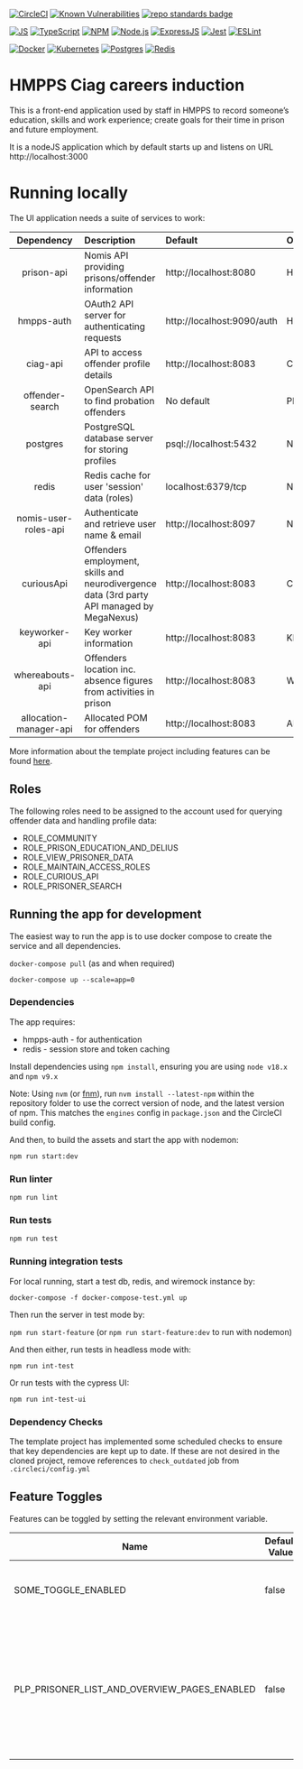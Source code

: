 [![CircleCI](https://circleci.com/gh/ministryofjustice/hmpps-ciag-careers-induction-ui/tree/main.svg?style=svg)](https://app.circleci.com/pipelines/github/ministryofjustice/hmpps-ciag-careers-induction-ui?branch=main)
[![Known Vulnerabilities](https://snyk.io/test/github/ministryofjustice/hmpps-ciag-careers-induction-ui/badge.svg)](https://snyk.io/test/github/ministryofjustice/hmpps-ciag-careers-induction-ui)
[![repo standards badge](https://img.shields.io/badge/dynamic/json?color=blue&style=flat&logo=github&label=MoJ%20Compliant&query=%24.result&url=https%3A%2F%2Foperations-engineering-reports.cloud-platform.service.justice.gov.uk%2Fapi%2Fv1%2Fcompliant_public_repositories%2Fhmpps-ciag-careers-induction-ui)](https://operations-engineering-reports.cloud-platform.service.justice.gov.uk/public-report/hmpps-ciag-careers-induction-ui "Link to report")

[![JS](https://img.shields.io/badge/JavaScript-323330?style=flat&logo=javascript&logoColor=F7DF1E)](https://developer.mozilla.org/en-US/docs/Web/JavaScript)
[![TypeScript](https://img.shields.io/badge/typescript-%23007ACC.svg?style=flat&logo=typescript&logoColor=fff)](http://www.typescriptlang.org/)
[![NPM](https://img.shields.io/badge/NPM-%23000000.svg?style=flat&logo=npm&logoColor=white)](https://www.npmjs.com)
[![Node.js](https://img.shields.io/badge/-Node.js-339933?logo=Node.js&logoColor=fff)](https://nodejs.org/en/)
[![ExpressJS](https://img.shields.io/badge/Express.js-404D59?style=flat&logo=express)](https://expressjs.com/)
[![Jest](https://img.shields.io/badge/-Jest-C21325?style=postgres&logo=Jest&logoColor=fff)](https://jestjs.io/)
[![ESLint](https://img.shields.io/badge/-ESLint-4B32C3?logo=ESLint&logoColor=fff)](https://eslint.org/)

[![Docker](https://img.shields.io/badge/-Docker-000?logo=docker)](https://www.docker.com)
[![Kubernetes](https://img.shields.io/badge/kubernetes-%23326ce5.svg?style=flat&logo=kubernetes&logoColor=white)](https://kubernetes.io/)
[![Postgres](https://img.shields.io/badge/postgres-%23316192.svg?style=postgres&logo=postgresql&logoColor=white)](https://www.postgresql.org/)
[![Redis](https://img.shields.io/badge/redis-%23DD0031.svg?style=flat&logo=redis&logoColor=white)](https://redis.io/)

# HMPPS Ciag careers induction

This is a front-end application used by staff in HMPPS to record someone’s education, skills and work experience; create goals for their time in prison and future employment.

It is a nodeJS application which by default starts up and listens on URL http://localhost:3000


# Running locally

The UI application needs a suite of services to work:

|       Dependency       | Description                                                                                | Default                                                            | Override Env Var                                          |
|:----------------------:|:-------------------------------------------------------------------------------------------|:-------------------------------------------------------------------|:----------------------------------------------------------|
|       prison-api       | Nomis API providing prisons/offender information                                           | http://localhost:8080                                              | HMPPS_PRISON_API_URL                                      |
|       hmpps-auth       | OAuth2 API server for authenticating requests                                              | http://localhost:9090/auth                                         | HMPPS_AUTH_URL                                            |
|        ciag-api        | API to access offender profile details                                                     | http://localhost:8083                                              | CIAG_API_URL                                              |
|    offender-search     | OpenSearch API to find probation offenders                                                 | No default                                                         | PRISONER_SEARCH_URL                                       |
|        postgres        | PostgreSQL database server for storing profiles                                            | psql://localhost:5432                                              | None - required locally                                   |
|         redis          | Redis cache for user 'session' data (roles)                                                | localhost:6379/tcp                                                 | None - required locally                                   |
|  nomis-user-roles-api  | Authenticate and retrieve user name & email                                                | http://localhost:8097                                              | NOMIS_USER_ROLES_API_URL                                  |
|       curiousApi       | Offenders employment, skills and neurodivergence data (3rd party API managed by MegaNexus) | http://localhost:8083                                              | CURIOUS_API_URL                                           |
|     keyworker-api      | Key worker information                                                                     | http://localhost:8083                                              | KEYWORKER_API_URL                                         |
|    whereabouts-api     | Offenders location inc. absence figures from activities in prison                          | http://localhost:8083                                              | WHEREABOUTS_API_URL                                       |
| allocation-manager-api | Allocated POM for offenders                                                                | http://localhost:8083                                              | ALLOCATION_MANAGER_ENDPOINT_URL                           |

More information about the template project including features can be
found [here](https://dsdmoj.atlassian.net/wiki/spaces/NDSS/pages/3488677932/Typescript+template+project).

## Roles

The following roles need to be assigned to the account used for querying offender data and handling profile data:

* ROLE_COMMUNITY
* ROLE_PRISON_EDUCATION_AND_DELIUS
* ROLE_VIEW_PRISONER_DATA
* ROLE_MAINTAIN_ACCESS_ROLES
* ROLE_CURIOUS_API
* ROLE_PRISONER_SEARCH

## Running the app for development
The easiest way to run the app is to use docker compose to create the service and all dependencies. 

`docker-compose pull` (as and when required)

`docker-compose up --scale=app=0`

### Dependencies
The app requires: 
* hmpps-auth - for authentication
* redis - session store and token caching


Install dependencies using `npm install`, ensuring you are using `node v18.x` and `npm v9.x`

Note: Using `nvm` (or [fnm](https://github.com/Schniz/fnm)), run `nvm install --latest-npm` within the repository folder to use the correct version of node, and the latest version of npm. This matches the `engines` config in `package.json` and the CircleCI build config.

And then, to build the assets and start the app with nodemon:

`npm run start:dev`

### Run linter

`npm run lint`

### Run tests

`npm run test`

### Running integration tests

For local running, start a test db, redis, and wiremock instance by:

`docker-compose -f docker-compose-test.yml up`

Then run the server in test mode by:

`npm run start-feature` (or `npm run start-feature:dev` to run with nodemon)

And then either, run tests in headless mode with:

`npm run int-test`
 
Or run tests with the cypress UI:

`npm run int-test-ui`


### Dependency Checks

The template project has implemented some scheduled checks to ensure that key dependencies are kept up to date.
If these are not desired in the cloned project, remove references to `check_outdated` job from `.circleci/config.yml`


## Feature Toggles
Features can be toggled by setting the relevant environment variable.

| Name                                         | Default Value | Type    | Description                                                                                                                                    |
|----------------------------------------------|---------------|---------|------------------------------------------------------------------------------------------------------------------------------------------------|
| SOME_TOGGLE_ENABLED                          | false         | Boolean | Example feature toggle, for demonstration purposes.                                                                                            |
| PLP_PRISONER_LIST_AND_OVERVIEW_PAGES_ENABLED | false         | Boolean | Set to true to enable the PLP versions of the Prisoner List and Overview pages.<br/>The same feature toggle must be set in the PLP UI codebase |
